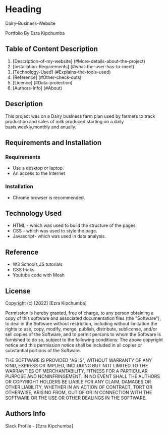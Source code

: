 # Heading

Dairy-Business-Website

 Portfolio By Ezra Kipchumba

## Table of Content Description

1. [Description-of-my-website] (#More-details-about-the-project)
2. [Installation-Requirements] (#what-the-user-has-to-meet)
3. [Technology-Used] (#Explains-the-tools-used)
4. [Reference] (#Other-check-outs)
5. [Licence] (#Data-protection)
6. [Authors-Info] (#About)

## Description

This project was on a Dairy business farm plan used by farmers to track production and sales of milk produced starting on a daily basis,weekly,monthly and anually.

## Requirements and Installation

### Requirements

* Use a desktop or laptop.
* An access to the Internet

### Installation

* Chrome browser is recommended.

## Technology Used

* HTML - which was used to build the structure of the pages.
* CSS - which was used to style the page.
* Javascript- which was used in data analysis.

## Reference

* W3 Schools,JS tutorials
* CSS tricks
* Youtube code with Mosh

## License

Copyright (c) [2022] [Ezra Kipchumba]

Permission is hereby granted, free of charge, to any person obtaining a copy of this software and associated documentation files (the "Software"), to deal in the Software without restriction, including without limitation the rights to use, copy, modify, merge, publish, distribute, sublicense, and/or sell copies of the Software, and to permit persons to whom the Software is furnished to do so, subject to the following conditions:
The above copyright notice and this permission notice shall be included in all copies or substantial portions of the Software.

THE SOFTWARE IS PROVIDED "AS IS", WITHOUT WARRANTY OF ANY KIND, EXPRESS OR IMPLIED, INCLUDING BUT NOT LIMITED TO THE WARRANTIES OF MERCHANTABILITY, FITNESS FOR A PARTICULAR PURPOSE AND NONINFRINGEMENT. IN NO EVENT SHALL THE AUTHORS OR COPYRIGHT HOLDERS BE LIABLE FOR ANY CLAIM, DAMAGES OR OTHER LIABILITY, WHETHER IN AN ACTION OF CONTRACT, TORT OR OTHERWISE, ARISING FROM, OUT OF OR IN CONNECTION WITH THE SOFTWARE OR THE USE OR OTHER DEALINGS IN THE SOFTWARE.

## Authors Info

Slack Profile - [Ezra Kipchumba]
